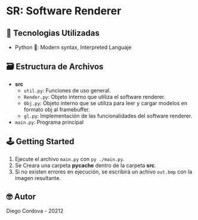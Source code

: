 # SR: Software Renderer

## 📡 Tecnologias Utilizadas
- Python 🐍: Modern syntax, Interpreted Languaje

## 🗃️ Estructura de Archivos

- **src**
  - `util.py`: Funciones de uso general.
  - `Render.py`: Objeto interno que utiliza el software renderer.
  - `Obj.py`: Objeto interno que se utiliza para leer y cargar modelos en formato obj al framebuffer.
  - `gl.py`: Implementación de las funcionalidades del software renderer.
- `main.py`: Programa principal

## 🕹️ Getting Started

1. Ejecute el archivo `main.py` con `py ./main.py`.
2. Se Creara una carpeta **__pycache__** dentro de la carpeta **src**.
3. Si no existen errores en ejecución, se escribirá un achivo `out.bmp` con la imagen resultante.  

## 🤓 Autor

Diego Cordova - 20212

